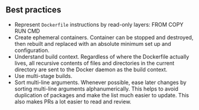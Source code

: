 ## Best practices

- Represent `Dockerfile` instructions by read-only layers: FROM COPY RUN CMD
- Create ephemeral containers. Container can be stopped and destroyed, then rebuilt and replaced with an absolute minimum set up and configuration.
- Understand build context. Regardless of where the Dockerfile actually lives, all recursive contents of files and directories in the current directory are sent to the Docker daemon as the build context.
- Use multi-stage builds. 
- Sort multi-line arguments. Whenever possible, ease later changes by sorting multi-line arguments alphanumerically. This helps to avoid duplication of packages and make the list much easier to update. This also makes PRs a lot easier to read and review. 